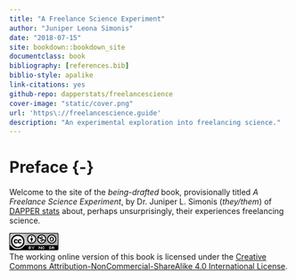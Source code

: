 ```yaml
--- 
title: "A Freelance Science Experiment"
author: "Juniper Leona Simonis"
date: "2018-07-15"
site: bookdown::bookdown_site
documentclass: book
bibliography: [references.bib]
biblio-style: apalike
link-citations: yes
github-repo: dapperstats/freelancescience
cover-image: "static/cover.png"
url: 'https\://freelancescience.guide'
description: "An experimental exploration into freelancing science."
---
```



# Preface {-}

Welcome to the site of the *being-drafted* book,
provisionally titled *A Freelance Science Experiment*,
by Dr. Juniper L. Simonis (*they/them*)
of [DAPPER stats](http://dapperstats.com)
about, perhaps unsurprisingly, 
their experiences freelancing science.

![Creative Commons License](images/by-nc-sa.png)  
The working online version of this book is licensed under the
[Creative Commons Attribution-NonCommercial-ShareAlike 4.0 International License](http://creativecommons.org/licenses/by-nc-sa/4.0/).
